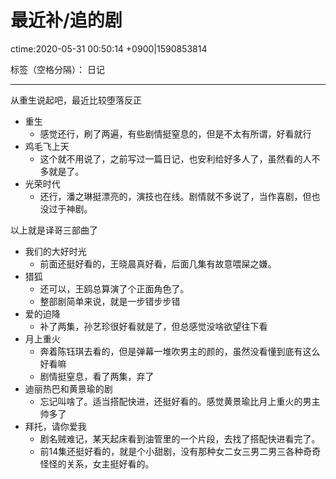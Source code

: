 # 最近补/追的剧 
ctime:2020-05-31 00:50:14 +0900|1590853814

标签（空格分隔）： 日记

---

从重生说起吧，最近比较堕落反正

- 重生
    - 感觉还行，刷了两遍，有些剧情挺窒息的，但是不太有所谓，好看就行
- 鸡毛飞上天
    - 这个就不用说了，之前写过一篇日记，也安利给好多人了，虽然看的人不多就是了。
- 光荣时代
    - 还行，潘之琳挺漂亮的，演技也在线。剧情就不多说了，当作喜剧，但也没过于神剧。

以上就是译哥三部曲了

- 我们的大好时光
   - 前面还挺好看的，王晓晨真好看，后面几集有故意喂屎之嫌。
- 猎狐
   - 还可以，王鸥总算演了个正面角色了。
   - 整部剧简单来说，就是一步错步步错
- 爱的迫降
  - 补了两集，孙艺珍很好看就是了，但总感觉没啥欲望往下看
- 月上重火
  - 奔着陈钰琪去看的，但是弹幕一堆吹男主的颜的，虽然没看懂到底有这么好看嘛
  - 剧情挺窒息，看了两集，弃了
- 迪丽热巴和黄景瑜的剧
  - 忘记叫啥了。适当搭配快进，还挺好看的。感觉黄景瑜比月上重火的男主帅多了
- 拜托，请你爱我
  - 剧名贼难记，某天起床看到油管里的一个片段，去找了搭配快进看完了。
  - 前14集还挺好看的，就是个小甜剧，没有那种女二女三男二男三各种奇奇怪怪的关系，女主挺好看的。
